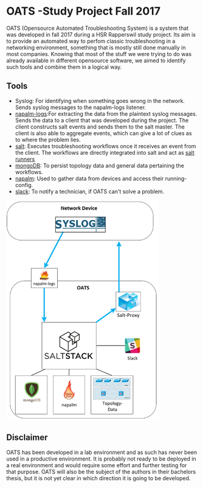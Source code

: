 # OATS -Study Project Fall 2017
OATS (Opensource Automated Troubleshooting System) is a system that was developed in fall 2017 during a HSR Rapperswil study project.
Its aim is to provide an automated way to perfom classic troubleshooting in a networking environment, something that is mostly still done manually in most companies.
Knowing that most of the stuff we were trying to do was already available in different opensource software, we aimed to identify such tools and combine them in a logical way.

Tools
-----
- Syslog: For identifying when something goes wrong in the network. Sends syslog messages to the napalm-logs listener.
- [napalm-logs](http://napalm-logs.readthedocs.io/en/latest/):For extracting the data from the plaintext syslog messages. Sends the data to a client that was developed during the project. The client constructs salt events and sends them to the salt master. The client is also able to aggregate events, which can give a lot of clues as to where the problem lies.
- [salt](https://github.com/saltstack/salt): Executes troubleshooting workflows once it receives an event from the client. The workflows are directly integrated into salt and act as [salt runners](https://docs.saltstack.com/en/latest/ref/runners/)
- [mongoDB](https://www.mongodb.com/what-is-mongodb): To persist topology data and general data pertaining the workflows.
- [napalm](https://github.com/napalm-automation/napalm): Used to gather data from devices and access their running-config.
- [slack](https://slack.com/): To notify a technician, if OATS can't solve a problem.
<img src="oats.PNG" data-canonical-src="oats.PNG" width="400" />

Disclaimer
----------
OATS has been developed in a lab environment and as such has never been used in a productive environment.
It is probably not ready to be deployed in a real environment and would require some effort and further testing for that purpose.
OATS will also be the subject of the authors in their bachelors thesis, but it is not yet clear in which direction it is going to be developed.

